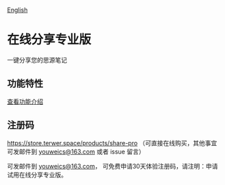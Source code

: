 [English](README.md)

# 在线分享专业版

一键分享您的思源笔记

## 功能特性

[查看功能介绍](https://siyuan.wiki/s/20250111132959-fv1bjrw)

## 注册码

https://store.terwer.space/products/share-pro （可直接在线购买，其他事宜可发邮件到 youweics@163.com 或者 issue 留言）

可发邮件到 youweics@163.com， 可免费申请30天体验注册码，请注明：申请试用在线分享专业版。